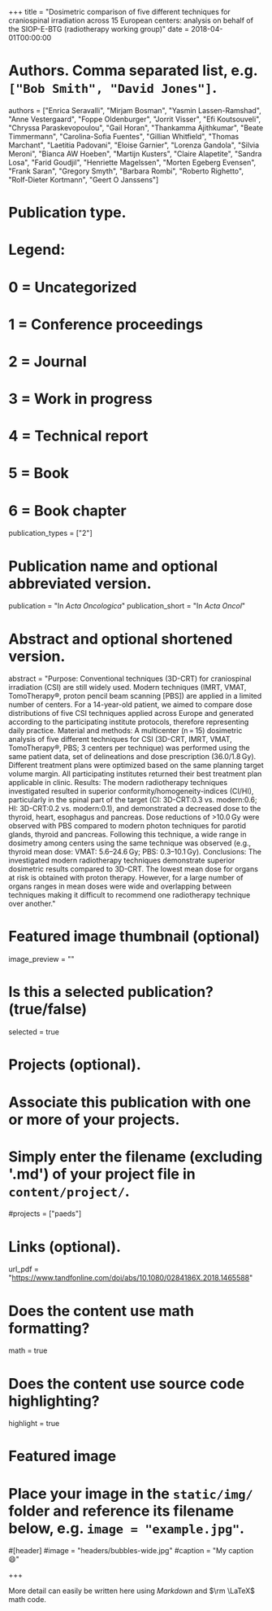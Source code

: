 +++
title = "Dosimetric comparison of five different techniques for craniospinal irradiation across 15 European centers: analysis on behalf of the SIOP-E-BTG (radiotherapy working group)"
date = 2018-04-01T00:00:00

# Authors. Comma separated list, e.g. `["Bob Smith", "David Jones"]`.
authors = ["Enrica Seravalli", "Mirjam Bosman", "Yasmin Lassen-Ramshad", "Anne Vestergaard", "Foppe Oldenburger", "Jorrit Visser", "Efi Koutsouveli", "Chryssa Paraskevopoulou", "Gail Horan", "Thankamma Ajithkumar", "Beate Timmermann", "Carolina-Sofia Fuentes", "Gillian Whitfield", "Thomas Marchant", "Laetitia Padovani", "Eloise Garnier", "Lorenza Gandola", "Silvia Meroni", "Bianca AW Hoeben", "Martijn Kusters", "Claire Alapetite", "Sandra Losa", "Farid Goudjil", "Henriette Magelssen", "Morten Egeberg Evensen", "Frank Saran", "Gregory Smyth", "Barbara Rombi", "Roberto Righetto", "Rolf-Dieter Kortmann", "Geert O Janssens"]

# Publication type.
# Legend:
# 0 = Uncategorized
# 1 = Conference proceedings
# 2 = Journal
# 3 = Work in progress
# 4 = Technical report
# 5 = Book
# 6 = Book chapter
publication_types = ["2"]

# Publication name and optional abbreviated version.
publication = "In *Acta Oncologica*"
publication_short = "In *Acta Oncol*"

# Abstract and optional shortened version.
abstract = "Purpose: Conventional techniques (3D-CRT) for craniospinal irradiation (CSI) are still widely used. Modern techniques (IMRT, VMAT, TomoTherapy®, proton pencil beam scanning [PBS]) are applied in a limited number of centers. For a 14-year-old patient, we aimed to compare dose distributions of five CSI techniques applied across Europe and generated according to the participating institute protocols, therefore representing daily practice.  Material and methods: A multicenter (n = 15) dosimetric analysis of five different techniques for CSI (3D-CRT, IMRT, VMAT, TomoTherapy®, PBS; 3 centers per technique) was performed using the same patient data, set of delineations and dose prescription (36.0/1.8 Gy). Different treatment plans were optimized based on the same planning target volume margin. All participating institutes returned their best treatment plan applicable in clinic.  Results: The modern radiotherapy techniques investigated resulted in superior conformity/homogeneity-indices (CI/HI), particularly in the spinal part of the target (CI: 3D-CRT:0.3 vs. modern:0.6; HI: 3D-CRT:0.2 vs. modern:0.1), and demonstrated a decreased dose to the thyroid, heart, esophagus and pancreas. Dose reductions of >10.0 Gy were observed with PBS compared to modern photon techniques for parotid glands, thyroid and pancreas. Following this technique, a wide range in dosimetry among centers using the same technique was observed (e.g., thyroid mean dose: VMAT: 5.6–24.6 Gy; PBS: 0.3–10.1 Gy).  Conclusions: The investigated modern radiotherapy techniques demonstrate superior dosimetric results compared to 3D-CRT. The lowest mean dose for organs at risk is obtained with proton therapy. However, for a large number of organs ranges in mean doses were wide and overlapping between techniques making it difficult to recommend one radiotherapy technique over another."

# Featured image thumbnail (optional)
image_preview = ""

# Is this a selected publication? (true/false)
selected = true

# Projects (optional).
#   Associate this publication with one or more of your projects.
#   Simply enter the filename (excluding '.md') of your project file in `content/project/`.
#projects = ["paeds"]

# Links (optional).
url_pdf = "https://www.tandfonline.com/doi/abs/10.1080/0284186X.2018.1465588"


# Does the content use math formatting?
math = true

# Does the content use source code highlighting?
highlight = true

# Featured image
# Place your image in the `static/img/` folder and reference its filename below, e.g. `image = "example.jpg"`.
#[header]
#image = "headers/bubbles-wide.jpg"
#caption = "My caption :smile:"

+++

More detail can easily be written here using *Markdown* and $\rm \LaTeX$ math code.
